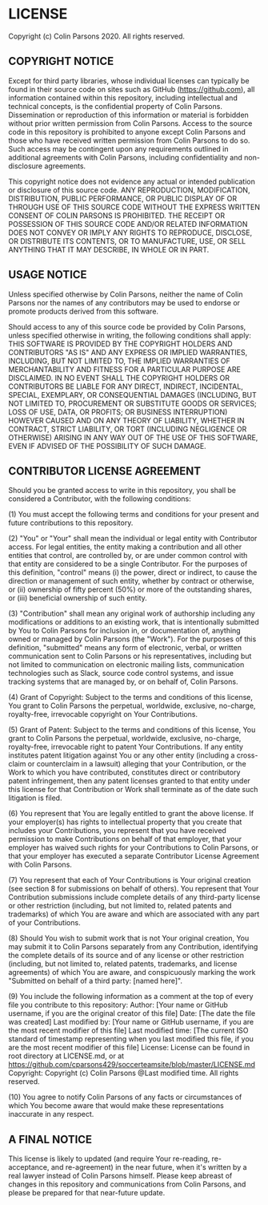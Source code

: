 # LICENSE

Copyright (c) Colin Parsons 2020. All rights reserved.

## COPYRIGHT NOTICE

Except for third party libraries, whose individual licenses can typically be found in their source code on sites such as GitHub (https://github.com), all information contained within this repository, including intellectual and technical concepts, is the confidential property of Colin Parsons. Dissemination or reproduction of this information or material is forbidden without prior written permission from Colin Parsons. Access to the source code in this repository is prohibited to anyone except Colin Parsons and those who have received written permission from Colin Parsons to do so. Such access may be contingent upon any requirements outlined in additional agreements with Colin Parsons, including confidentiality and non-disclosure agreements.

This copyright notice does not evidence any actual or intended publication or disclosure of this source code. ANY REPRODUCTION, MODIFICATION, DISTRIBUTION, PUBLIC PERFORMANCE, OR PUBLIC DISPLAY OF OR THROUGH USE OF THIS SOURCE CODE WITHOUT THE EXPRESS WRITTEN CONSENT OF COLIN PARSONS IS PROHIBITED. THE RECEIPT OR POSSESSION OF THIS SOURCE CODE AND/OR RELATED INFORMATION DOES NOT CONVEY OR IMPLY ANY RIGHTS TO REPRODUCE, DISCLOSE, OR DISTRIBUTE ITS CONTENTS, OR TO MANUFACTURE, USE, OR SELL ANYTHING THAT IT MAY DESCRIBE, IN WHOLE OR IN PART.

## USAGE NOTICE

Unless specified otherwise by Colin Parsons, neither the name of Colin Parsons nor the names of any contributors may be used to endorse or promote products derived from this software.

Should access to any of this source code be provided by Colin Parsons, unless specified otherwise in writing, the following conditions shall apply: THIS SOFTWARE IS PROVIDED BY THE COPYRIGHT HOLDERS AND CONTRIBUTORS "AS IS" AND ANY EXPRESS OR IMPLIED WARRANTIES, INCLUDING, BUT NOT LIMITED TO, THE IMPLIED WARRANTIES OF MERCHANTABILITY AND FITNESS FOR A PARTICULAR PURPOSE ARE DISCLAIMED. IN NO EVENT SHALL THE COPYRIGHT HOLDERS OR CONTRIBUTORS BE LIABLE FOR ANY DIRECT, INDIRECT, INCIDENTAL, SPECIAL, EXEMPLARY, OR CONSEQUENTIAL DAMAGES (INCLUDING, BUT NOT LIMITED TO, PROCUREMENT OR SUBSTITUTE GOODS OR SERVICES; LOSS OF USE, DATA, OR PROFITS; OR BUSINESS INTERRUPTION) HOWEVER CAUSED AND ON ANY THEORY OF LIABILITY, WHETHER IN CONTRACT, STRICT LIABILITY, OR TORT (INCLUDING NEGLIGENCE OR OTHERWISE) ARISING IN ANY WAY OUT OF THE USE OF THIS SOFTWARE, EVEN IF ADVISED OF THE POSSIBILITY OF SUCH DAMAGE.

## CONTRIBUTOR LICENSE AGREEMENT

Should you be granted access to write in this repository, you shall be considered a Contributor, with the following conditions:

(1) You must accept the following terms and conditions for your present and future contributions to this repository.

(2) "You" or "Your" shall mean the individual or legal entity with Contributor access. For legal entities, the entity making a contribution and all other entities that control, are controlled by, or are under common control with that entity are considered to be a single Contributor. For the purposes of this definition, "control" means (i) the power, direct or indirect, to cause the direction or management of such entity, whether by contract or otherwise, or (ii) ownership of fifty percent (50%) or more of the outstanding shares, or (iii) beneficial ownership of such entity.

(3) "Contribution" shall mean any original work of authorship including any modifications or additions to an existing work, that is intentionally submitted by You to Colin Parsons for inclusion in, or documentation of, anything owned or managed by Colin Parsons (the "Work"). For the purposes of this definition, "submitted" means any form of electronic, verbal, or written communication sent to Colin Parsons or his representatives, including but not limited to communication on electronic mailing lists, communication technologies such as Slack, source code control systems, and issue tracking systems that are managed by, or on behalf of, Colin Parsons.

(4) Grant of Copyright: Subject to the terms and conditions of this license, You grant to Colin Parsons the perpetual, worldwide, exclusive, no-charge, royalty-free, irrevocable copyright on Your Contributions.

(5) Grant of Patent: Subject to the terms and conditions of this license, You grant to Colin Parsons the perpetual, worldwide, exclusive, no-charge, royalty-free, irrevocable right to patent Your Contributions. If any entity institutes patent litigation against You or any other entity (including a cross-claim or counterclaim in a lawsuit) alleging that your Contribution, or the Work to which you have contributed, constitutes direct or contributory patent infringement, then any patent licenses granted to that entity under this license for that Contribution or Work shall terminate as of the date such litigation is filed.

(6) You represent that You are legally entitled to grant the above license. If your employer(s) has rights to intellectual property that you create that includes your Contributions, you represent that you have received permission to make Contributions on behalf of that employer, that your employer has waived such rights for your Contributions to Colin Parsons, or that your employer has executed a separate Contributor License Agreement with Colin Parsons.

(7) You represent that each of Your Contributions is Your original creation (see section 8 for submissions on behalf of others). You represent that Your Contribution submissions include complete details of any third-party license or other restriction (including, but not limited to, related patents and trademarks) of which You are aware and which are associated with any part of your Contributions.

(8) Should You wish to submit work that is not Your original creation, You may submit it to Colin Parsons separately from any Contribution, identifying the complete details of its source and of any license or other restriction (including, but not limited to, related patents, trademarks, and license agreements) of which You are aware, and conspicuously marking the work "Submitted on behalf of a third party: [named here]".

(9) You include the following information as a comment at the top of every file you contribute to this repository:
Author: [Your name or GitHub username, if you are the original creator of this file]
Date: [The date the file was created]
Last modified by: [Your name or GitHub username, if you are the most recent modifier of this file]
Last modified time: [The current ISO standard of timestamp representing when you last modified this file, if you are the most recent modifier of this file]
License: License can be found in root directory at LICENSE.md, or at https://github.com/cparsons429/soccerteamsite/blob/master/LICENSE.md
Copyright: Copyright (c) Colin Parsons @Last modified time. All rights reserved.

(10) You agree to notify Colin Parsons of any facts or circumstances of which You become aware that would make these representations inaccurate in any respect.

## A FINAL NOTICE

This license is likely to updated (and require Your re-reading, re-acceptance, and re-agreement) in the near future, when it's written by a real lawyer instead of Colin Parsons himself. Please keep abreast of changes in this repository and communications from Colin Parsons, and please be prepared for that near-future update.

